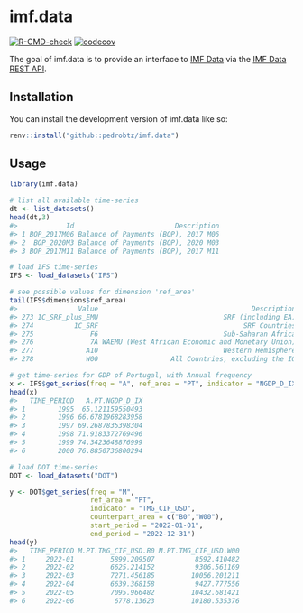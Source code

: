 
<!-- README.md is generated from README.Rmd. Please edit that file -->

# imf.data

<!-- badges: start -->

[![R-CMD-check](https://github.com/pedrobtz/imf.data/actions/workflows/R-CMD-check.yaml/badge.svg)](https://github.com/pedrobtz/imf.data/actions/workflows/R-CMD-check.yaml)
[![codecov](https://codecov.io/gh/pedrobtz/imf.data/graph/badge.svg?token=VQQI8WH9GR)](https://codecov.io/gh/pedrobtz/imf.data)
<!-- badges: end -->

The goal of imf.data is to provide an interface to [IMF
Data](https://data.imf.org/) via the [IMF Data REST
API](https://datahelp.imf.org/knowledgebase/articles/667681-json-restful-web-service).

## Installation

You can install the development version of imf.data like so:

``` r
renv::install("github::pedrobtz/imf.data")
```

## Usage

``` r
library(imf.data)

# list all available time-series
dt <- list_datasets()
head(dt,3)
#>            Id                         Description
#> 1 BOP_2017M06 Balance of Payments (BOP), 2017 M06
#> 2  BOP_2020M3 Balance of Payments (BOP), 2020 M03
#> 3 BOP_2017M11 Balance of Payments (BOP), 2017 M11
```

``` r
# load IFS time-series
IFS <- load_datasets("IFS")

# see possible values for dimension 'ref_area'
tail(IFS$dimensions$ref_area)
#>               Value                                      Description
#> 273 1C_SRF_plus_EMU                               SRF (including EA)
#> 274          1C_SRF                                    SRF Countries
#> 275              F6                               Sub-Saharan Africa
#> 276              7A WAEMU (West African Economic and Monetary Union)
#> 277             A10                               Western Hemisphere
#> 278             W00                  All Countries, excluding the IO

# get time-series for GDP of Portugal, with Annual frequency
x <- IFS$get_series(freq = "A", ref_area = "PT", indicator = "NGDP_D_IX")
head(x)
#>   TIME_PERIOD   A.PT.NGDP_D_IX
#> 1        1995  65.121159550493
#> 2        1996 66.6781968283958
#> 3        1997 69.2687835398304
#> 4        1998 71.9183372769496
#> 5        1999 74.3423648876999
#> 6        2000 76.8850736800294
```

``` r
# load DOT time-series
DOT <- load_datasets("DOT")

y <- DOT$get_series(freq = "M",
                    ref_area = "PT",
                    indicator = "TMG_CIF_USD",
                    counterpart_area = c("B0","W00"),
                    start_period = "2022-01-01",
                    end_period = "2022-12-31")
head(y)
#>   TIME_PERIOD M.PT.TMG_CIF_USD.B0 M.PT.TMG_CIF_USD.W00
#> 1     2022-01         5899.209507          8592.410482
#> 2     2022-02         6625.214152          9306.561169
#> 3     2022-03         7271.456185         10056.201211
#> 4     2022-04         6639.368158          9427.777556
#> 5     2022-05         7095.966482         10432.681421
#> 6     2022-06          6778.13623         10180.535376
```
